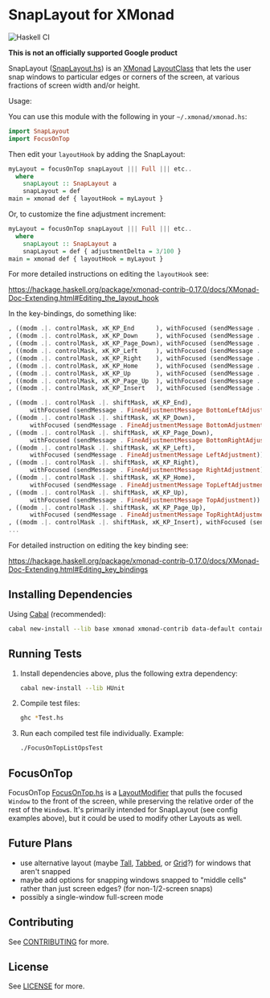 # SnapLayout for XMonad

![Haskell CI](https://github.com/google/snaplayout-for-xmonad/actions/workflows/haskell.yml/badge.svg?event=push)

**This is not an officially supported Google product**

SnapLayout ([SnapLayout.hs](SnapLayout.hs)) is an [XMonad](https://xmonad.org/) [LayoutClass](https://hackage.haskell.org/package/xmonad-0.17.0/docs/XMonad-Core.html#t:LayoutClass) that lets the user snap windows to particular edges or corners of the screen, at various fractions of screen width and/or height.

Usage:

You can use this module with the following in your `~/.xmonad/xmonad.hs`:

```haskell
import SnapLayout
import FocusOnTop
```

Then edit your `layoutHook` by adding the SnapLayout:

```haskell
myLayout = focusOnTop snapLayout ||| Full ||| etc..
  where
    snapLayout :: SnapLayout a
    snapLayout = def
main = xmonad def { layoutHook = myLayout }
```

Or, to customize the fine adjustment increment:

```haskell
myLayout = focusOnTop snapLayout ||| Full ||| etc..
  where
    snapLayout :: SnapLayout a
    snapLayout = def { adjustmentDelta = 3/100 }
main = xmonad def { layoutHook = myLayout }
```

For more detailed instructions on editing the `layoutHook` see:

https://hackage.haskell.org/package/xmonad-contrib-0.17.0/docs/XMonad-Doc-Extending.html#Editing_the_layout_hook

In the key-bindings, do something like:

```haskell
, ((modm .|. controlMask, xK_KP_End      ), withFocused (sendMessage . Snap BottomLeft))
, ((modm .|. controlMask, xK_KP_Down     ), withFocused (sendMessage . Snap Bottom))
, ((modm .|. controlMask, xK_KP_Page_Down), withFocused (sendMessage . Snap BottomRight))
, ((modm .|. controlMask, xK_KP_Left     ), withFocused (sendMessage . Snap SnapLayout.Left))
, ((modm .|. controlMask, xK_KP_Right    ), withFocused (sendMessage . Snap SnapLayout.Right))
, ((modm .|. controlMask, xK_KP_Home     ), withFocused (sendMessage . Snap TopLeft))
, ((modm .|. controlMask, xK_KP_Up       ), withFocused (sendMessage . Snap Top))
, ((modm .|. controlMask, xK_KP_Page_Up  ), withFocused (sendMessage . Snap TopRight))
, ((modm .|. controlMask, xK_KP_Insert   ), withFocused (sendMessage . Unsnap))

, ((modm .|. controlMask .|. shiftMask, xK_KP_End),
      withFocused (sendMessage . FineAdjustmentMessage BottomLeftAdjustment))
, ((modm .|. controlMask .|. shiftMask, xK_KP_Down),
      withFocused (sendMessage . FineAdjustmentMessage BottomAdjustment))
, ((modm .|. controlMask .|. shiftMask, xK_KP_Page_Down),
      withFocused (sendMessage . FineAdjustmentMessage BottomRightAdjustment))
, ((modm .|. controlMask .|. shiftMask, xK_KP_Left),
      withFocused (sendMessage . FineAdjustmentMessage LeftAdjustment))
, ((modm .|. controlMask .|. shiftMask, xK_KP_Right),
      withFocused (sendMessage . FineAdjustmentMessage RightAdjustment))
, ((modm .|. controlMask .|. shiftMask, xK_KP_Home),
      withFocused (sendMessage . FineAdjustmentMessage TopLeftAdjustment))
, ((modm .|. controlMask .|. shiftMask, xK_KP_Up),
      withFocused (sendMessage . FineAdjustmentMessage TopAdjustment))
, ((modm .|. controlMask .|. shiftMask, xK_KP_Page_Up),
      withFocused (sendMessage . FineAdjustmentMessage TopRightAdjustment))
, ((modm .|. controlMask .|. shiftMask, xK_KP_Insert), withFocused (sendMessage . Unadjust))
...
```

For detailed instruction on editing the key binding see:

https://hackage.haskell.org/package/xmonad-contrib-0.17.0/docs/XMonad-Doc-Extending.html#Editing_key_bindings

## Installing Dependencies

Using [Cabal](https://www.haskell.org/cabal/) (recommended):

```bash
cabal new-install --lib base xmonad xmonad-contrib data-default containers
```

## Running Tests

1. Install dependencies above, plus the following extra dependency:
   ```bash
   cabal new-install --lib HUnit
   ```

2. Compile test files:
   ```bash
   ghc *Test.hs
   ```

3. Run each compiled test file individually. Example:
   ```bash
   ./FocusOnTopListOpsTest
   ```

## FocusOnTop

FocusOnTop [FocusOnTop.hs](FocusOnTop.hs) is a [LayoutModifier](https://hackage.haskell.org/package/xmonad-contrib-0.17.0/docs/XMonad-Layout-LayoutModifier.html) that pulls the focused `Window` to the front of the screen, while preserving the relative order of the rest of the `Window`s. It's primarily intended for SnapLayout (see config examples above), but it could be used to modify other Layouts as well.

## Future Plans

* use alternative layout (maybe [Tall](https://hackage.haskell.org/package/xmonad-0.17.0/docs/XMonad-Layout.html#t:Tall), [Tabbed](https://hackage.haskell.org/package/xmonad-contrib-0.17.0/docs/XMonad-Layout-Tabbed.html), or [Grid](https://hackage.haskell.org/package/xmonad-contrib-0.17.0/docs/XMonad-Layout-Grid.html)?) for windows that aren't snapped
* maybe add options for snapping windows snapped to "middle cells" rather than just screen edges? (for non-1/2-screen snaps)
* possibly a single-window full-screen mode

## Contributing

See [CONTRIBUTING](./CONTRIBUTING.md) for more.

## License

See [LICENSE](./LICENSE) for more.
